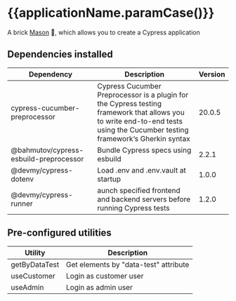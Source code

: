 # {{applicationName.paramCase()}}

A brick [Mason](https://pub.dev/packages/mason) 🧱, which allows you to create a Cypress application

## Dependencies installed

| Dependency                             | Description                                                               | Version |
|----------------------------------------|---------------------------------------------------------------------------|---------|
| cypress-cucumber-preprocessor          | Cypress Cucumber Preprocessor is a plugin for the Cypress testing framework that allows you to write end-to-end tests using the Cucumber testing framework‘s Gherkin syntax | 20.0.5 |
| @bahmutov/cypress-esbuild-preprocessor | Bundle Cypress specs using esbuild                                        | 2.2.1   |
| @devmy/cypress-dotenv                  | Load .env and .env.vault at startup                                       | 1.0.0   |
| @devmy/cypress-runner                  | aunch specified frontend and backend servers before running Cypress tests | 1.2.0   |


## Pre-configured utilities

| Utility                       | Description                                                    |
|-------------------------------|----------------------------------------------------------------|
| getByDataTest                 | Get elements by "data-test" attribute                          |
| useCustomer                   | Login as customer user                                         |
| useAdmin                      | Login as admin user                                            |
